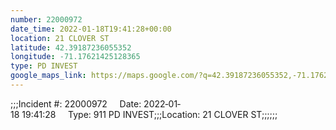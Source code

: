 ```yaml
---
number: 22000972
date_time: 2022-01-18T19:41:28+00:00
location: 21 CLOVER ST
latitude: 42.39187236055352
longitude: -71.17621425128365
type: PD INVEST
google_maps_link: https://maps.google.com/?q=42.39187236055352,-71.17621425128365
---
```


;;;Incident #: 22000972     Date: 2022‐01‐18 19:41:28     Type: 911 PD INVEST;;;Location: 21 CLOVER ST;;;;;;
